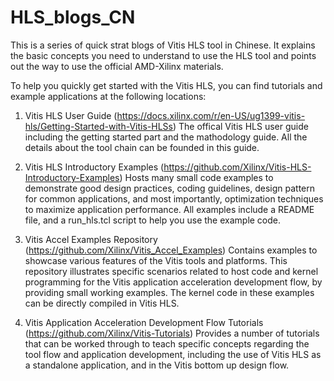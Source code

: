 # HLS_blogs_CN
This is a series of quick strat blogs of Vitis HLS tool in Chinese. 
It explains the basic concepts you need to understand to use the HLS tool and points out the way to use the official AMD-Xilinx materials.

To help you quickly get started with the Vitis HLS, you can find tutorials and example applications at the following locations:

1. Vitis HLS User Guide (https://docs.xilinx.com/r/en-US/ug1399-vitis-hls/Getting-Started-with-Vitis-HLSs)
The offical Vitis HLS user guide including the getting started part and the mathodology guide. All the details about the tool chain can be founded in this guide.

2. Vitis HLS Introductory Examples (https://github.com/Xilinx/Vitis-HLS-Introductory-Examples)
Hosts many small code examples to demonstrate good design practices, coding guidelines, design pattern for common applications, and most importantly, optimization techniques to maximize application performance. All examples include a README file, and a run_hls.tcl script to help you use the example code.

3. Vitis Accel Examples Repository (https://github.com/Xilinx/Vitis_Accel_Examples)
Contains examples to showcase various features of the Vitis tools and platforms. This repository illustrates specific scenarios related to host code and kernel programming for the Vitis application acceleration development flow, by providing small working examples. The kernel code in these examples can be directly compiled in Vitis HLS.

4. Vitis Application Acceleration Development Flow Tutorials (https://github.com/Xilinx/Vitis-Tutorials)
Provides a number of tutorials that can be worked through to teach specific concepts regarding the tool flow and application development, including the use of Vitis HLS as a standalone application, and in the Vitis bottom up design flow.
